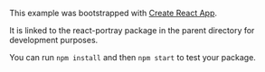 This example was bootstrapped with [Create React App](https://github.com/facebook/create-react-app).

It is linked to the react-portray package in the parent directory for development purposes.

You can run `npm install` and then `npm start` to test your package.
